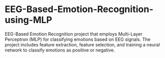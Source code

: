 # EEG-Based-Emotion-Recognition-using-MLP
EEG-Based Emotion Recognition project that employs Multi-Layer Perceptron (MLP) for classifying emotions based on EEG signals. The project includes feature extraction, feature selection, and training a neural network to classify emotions as positive or negative.
